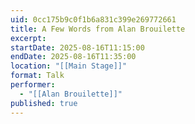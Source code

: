 ```yaml
---
uid: 0cc175b9c0f1b6a831c399e269772661
title: A Few Words from Alan Brouilette
excerpt: 
startDate: 2025-08-16T11:15:00
endDate: 2025-08-16T11:35:00
location: "[[Main Stage]]"
format: Talk
performer:
  - "[[Alan Brouilette]]"
published: true
---
```

